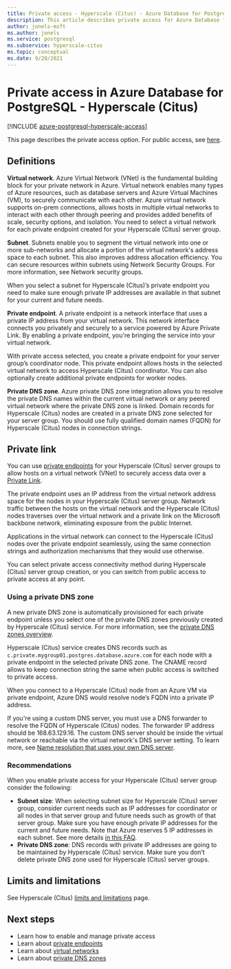 ```yaml
---
title: Private access - Hyperscale (Citus) - Azure Database for PostgreSQL
description: This article describes private access for Azure Database for PostgreSQL - Hyperscale (Citus).
author: jonels-msft
ms.author: jonels
ms.service: postgresql
ms.subservice: hyperscale-citus
ms.topic: conceptual
ms.date: 9/20/2021
---
```


# Private access in Azure Database for PostgreSQL - Hyperscale (Citus)

[!INCLUDE [azure-postgresql-hyperscale-access](../../includes/azure-postgresql-hyperscale-access.md)]

This page describes the private access option. For public access, see
[here](concepts-hyperscale-firewall-rules.md).

## Definitions

**Virtual network**. Azure Virtual Network (VNet) is the fundamental building
block for your private network in Azure. Virtual network enables many types of
Azure resources, such as database servers and Azure Virtual Machines (VM), to
securely communicate with each other. Azure virtual network supports on-prem
connections, allows hosts in multiple virtual networks to interact with each
other through peering and provides added benefits of scale, security options,
and isolation. You need to select a virtual network for each private endpoint
created for your Hyperscale (Citus) server group.

**Subnet**. Subnets enable you to segment the virtual network into one or more
sub-networks and allocate a portion of the virtual network's address space to
each subnet. This also improves address allocation efficiency. You can secure
resources within subnets using Network Security Groups. For more information,
see Network security groups.

When you select a subnet for Hyperscale (Citus)’s private endpoint you need to
make sure enough private IP addresses are available in that subnet for your
current and future needs.

**Private endpoint**. A private endpoint is a network interface that uses a
private IP address from your virtual network. This network interface connects
you privately and securely to a service powered by Azure Private Link. By
enabling a private endpoint, you're bringing the service into your virtual
network.

With private access selected, you create a private endpoint for your server
group’s coordinator node. This private endpoint allows hosts in the selected
virtual network to access Hyperscale (Citus) coordinator. You can also
optionally create additional private endpoints for worker nodes.

**Private DNS zone**. Azure private DNS zone integration allows you to resolve
the private DNS names within the current virtual network or any peered virtual
network where the private DNS zone is linked. Domain records for Hyperscale
(Citus) nodes are created in a private DNS zone selected for your server group.
You should use fully qualified domain names (FQDN) for Hyperscale (Citus) nodes
in connection strings.

## Private link

You can use [private
endpoints](/azure/private-link/private-endpoint-overview)
for your Hyperscale (Citus) server groups to allow hosts on a virtual network
(VNet) to securely access data over a [Private
Link](/azure/private-link/private-link-overview).

The private endpoint uses an IP address from the virtual network address space
for the nodes in your Hyperscale (Citus) server group. Network traffic between
the hosts on the virtual network and the Hyperscale (Citus) nodes traverses
over the virtual network and a private link on the Microsoft backbone network,
eliminating exposure from the public Internet.

Applications in the virtual network can connect to the Hyperscale (Citus) nodes
over the private endpoint seamlessly, using the same connection strings and
authorization mechanisms that they would use otherwise.

You can select private access connectivity method during Hyperscale (Citus)
server group creation, or you can switch from public access to private access
at any point.

### Using a private DNS zone

A new private DNS zone is automatically provisioned for each private endpoint
unless you select one of the private DNS zones previously created by Hyperscale
(Citus) service. For more information, see the [private DNS zones
overview](/azure/dns/private-dns-overview).

Hyperscale (Citus) service creates DNS records such as
`c.private.mygroup01.postgres.database.azure.com` for each node with a private
endpoint in the selected private DNS zone. The CNAME record allows to keep
connection string the same when public access is switched to private access.

When you connect to a Hyperscale (Citus) node from an Azure VM via private
endpoint, Azure DNS would resolve node’s FQDN into a private IP address.

If you're using a custom DNS server, you must use a DNS forwarder to resolve
the FQDN of Hyperscale (Citus) nodes. The forwarder IP address should be
168.63.129.16. The custom DNS server should be inside the virtual network or
reachable via the virtual network's DNS server setting. To learn more, see
[Name resolution that uses your own DNS
server](/azure/virtual-network/virtual-networks-name-resolution-for-vms-and-role-instances#name-resolution-that-uses-your-own-dns-server).

### Recommendations

When you enable private access for your Hyperscale (Citus) server group
consider the following:

* **Subnet size**: When selecting subnet size for Hyperscale (Citus) server
  group, consider current needs such as IP addresses for coordinator or all
  nodes in that server group and future needs such as growth of that server
  group. Make sure you have enough private IP addresses for the current and
  future needs. Note that Azure reserves 5 IP addresses in each subnet. See
  more details [in this
  FAQ](/azure/virtual-network/virtual-networks-faq#configuration).
* **Private DNS zone**: DNS records with private IP addresses are going to be
  maintained by Hyperscale (Citus) service. Make sure you don’t delete private
  DNS zone used for Hyperscale (Citus) server groups.

## Limits and limitations

See Hyperscale (Citus) [limits and limitations](concepts-hyperscale-limits.md)
page.

## Next steps

* Learn how to enable and manage private access
* Learn about [private
  endpoints](/azure/private-link/private-endpoint-overview)
* Learn about [virtual
  networks](/azure/virtual-network/concepts-and-best-practices)
* Learn about [private DNS zones](/azure/dns/private-dns-overview)
